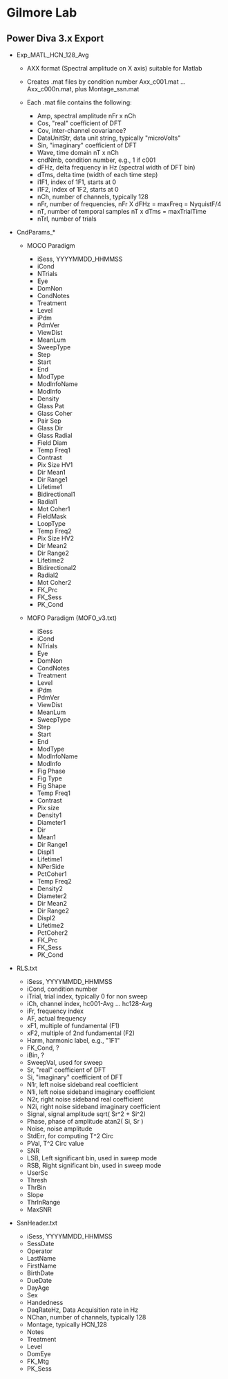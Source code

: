 # Gilmore Lab

## Power Diva 3.x Export

- Exp_MATL_HCN_128_Avg

	- AXX format (Spectral amplitude on X axis) suitable for Matlab

	- Creates .mat files by condition number Axx_c001.mat ... Axx_c000n.mat, plus Montage_ssn.mat

	- Each .mat file contains the following:

		- Amp, spectral amplitude nFr x nCh
		- Cos, "real" coefficient of DFT
		- Cov, inter-channel covariance?
		- DataUnitStr, data unit string, typically "microVolts"
		- Sin, "imaginary" coefficient of DFT
		- Wave, time domain nT x nCh
		- cndNmb, condition number, e.g., 1 if c001
		- dFHz, delta frequency in Hz (spectral width of DFT bin)
		- dTms, delta time (width of each time step)
		- i1F1, index of 1F1, starts at 0
		- i1F2, index of 1F2, starts at 0
		- nCh, number of channels, typically 128
		- nFr, number of frequencies, nFr X dFHz = maxFreq = NyquistF/4
		- nT, number of temporal samples nT x dTms = maxTrialTime
		- nTrl, number of trials

- CndParams_*

	- MOCO Paradigm

		- iSess, YYYYMMDD_HHMMSS	
		- iCond	
		- NTrials	
		- Eye	
		- DomNon	
		- CondNotes	
		- Treatment	
		- Level	
		- iPdm	
		- PdmVer	
		- ViewDist	
		- MeanLum	
		- SweepType	
		- Step	
		- Start	
		- End	
		- ModType	
		- ModInfoName	
		- ModInfo	
		- Density	
		- Glass Pat	
		- Glass Coher	
		- Pair Sep	
		- Glass Dir	
		- Glass Radial	
		- Field Diam	
		- Temp Freq1	
		- Contrast	
		- Pix Size HV1	
		- Dir Mean1	
		- Dir Range1	
		- Lifetime1	
		- Bidirectional1	
		- Radial1	
		- Mot Coher1	
		- FieldMask	
		- LoopType	
		- Temp Freq2	
		- Pix Size HV2	
		- Dir Mean2	
		- Dir Range2	
		- Lifetime2	
		- Bidirectional2	
		- Radial2	
		- Mot Coher2	
		- FK_Prc	
		- FK_Sess	
		- PK_Cond
	- MOFO Paradigm (MOFO_v3.txt)
		- iSess
		- iCond
		- NTrials
		- Eye
		- DomNon
		- CondNotes
		- Treatment
		- Level
		- iPdm
		- PdmVer
		- ViewDist
		- MeanLum
		- SweepType
		- Step
		- Start
		- End
		- ModType
		- ModInfoName
		- ModInfo
		- Fig Phase
		- Fig Type
		- Fig Shape
		- Temp Freq1
		- Contrast
		- Pix size
		- Density1
		- Diameter1
		- Dir
		- Mean1
		- Dir Range1
		- Displ1
		- Lifetime1
		- NPerSide
		- PctCoher1
		- Temp Freq2
		- Density2
		- Diameter2
		- Dir Mean2
		- Dir Range2
		- Displ2
		- Lifetime2
		- PctCoher2
		- FK_Prc
		- FK_Sess
		- PK_Cond

- RLS.txt

	- iSess, YYYYMMDD_HHMMSS	
	- iCond, condition number
	- iTrial, trial index, typically 0 for non sweep	
	- iCh, channel index, hc001-Avg ... hc128-Avg 	
	- iFr, frequency index	
	- AF, actual frequency	
	- xF1, multiple of fundamental (F1)	
	- xF2, multiple of 2nd fundamental (F2)	
	- Harm, harmonic label, e.g., "1F1"	
	- FK_Cond, ?	
	- iBin, ?	
	- SweepVal, used for sweep	
	- Sr, "real" coefficient of DFT	
	- Si, "imaginary" coefficient of DFT	
	- N1r, left noise sideband real coefficient	
	- N1i, left noise sideband imaginary coefficient
	- N2r, right noise sideband real coefficient	
	- N2i, right noise sideband imaginary coefficient	
	- Signal, signal amplitude sqrt( Sr^2 + Si^2)	
	- Phase, phase of amplitude atan2( Si, Sr )	
	- Noise, noise amplitude	
	- StdErr, for computing T^2 Circ	
	- PVal, T^2 Circ value	
	- SNR	
	- LSB, Left significant bin, used in sweep mode
	- RSB, Right significant bin, used in sweep mode	
	- UserSc	
	- Thresh	
	- ThrBin	
	- Slope	
	- ThrInRange	
	- MaxSNR

- SsnHeader.txt

	- iSess, YYYYMMDD_HHMMSS	
	- SessDate	
	- Operator	
	- LastName	
	- FirstName	
	- BirthDate	
	- DueDate	
	- DayAge	
	- Sex	
	- Handedness	
	- DaqRateHz, Data Acquisition rate in Hz	
	- NChan, number of channels, typically 128
	- Montage, typically HCN_128	
	- Notes	
	- Treatment	
	- Level	
	- DomEye	
	- FK_Mtg	
	- PK_Sess
